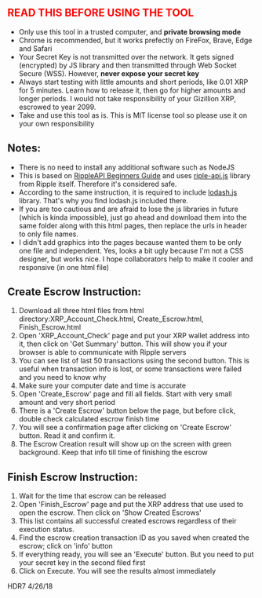 <h2 style='color:red;'>READ THIS BEFORE USING THE TOOL</h2>
<ul>
  <li>Only use this tool in a trusted computer, and <strong>private browsing mode</strong></li>
  <li>Chrome is recommended, but it works prefectly on FireFox, Brave, Edge and Safari</li>
  <li>Your Secret Key is not transmitted over the network. It gets signed (encrypted) by JS library and then transmitted through Web Socket Secure (WSS). However, <strong>never expose your secret key</strong></li>
  <li>Always start testing with little amounts and short periods, like 0.01 XRP for 5 minutes. Learn how to release it, then go for higher amounts and longer periods. I would not take responsibility of your Gizillion XRP, escrowed to year 2099.</li>
  <li>Take and use this tool as is. This is MIT license tool so please use it on your own responsibility</li>
</ul>

## Notes:

<ul>
  <li>There is no need to install any additional software such as NodeJS</li>
  <li>This is based on <a href='https://ripple.com/build/rippleapi-beginners-guide/#rippleapi-in-web-browsers' target='_blank'>RippleAPI Beginners Guide</a> and uses <a href='https://github.com/ripple/ripple-lib/releases' target='_blank'>riple-api.js</a> library from Ripple itself. Therefore it's considered safe.</li>
  <li>According to the same instruction, it is required to include <a href='https://www.npmjs.com/package/lodash' target='_blank'>lodash.js</a> library. That's why you find lodash.js included there.</li>
  <li>If you are too cautious and are afraid to lose the js libraries in future (which is kinda impossible), just go ahead and download them into the same folder along with this html pages, then replace the urls in header to only file names.</li>
  <li>I didn't add graphics into the pages because wanted them to be only one file and independent. Yes, looks a bit ugly because I'm not a CSS designer, but works nice. I hope collaborators help to make it cooler and responsive (in one html file)</li>
</ul>

## Create Escrow Instruction:

<ol>
  <li>Download all three html files from html directory:XRP_Account_Check.html, Create_Escrow.html, Finish_Escrow.html</li>
  <li>Open 'XRP_Account_Check' page and put your XRP wallet address into it, then click on 'Get Summary' button. This will show you if your browser is able to communicate with Ripple servers</li>
  <li>You can see list of last 50 transactions using the second button. This is useful when transaction info is lost, or some transactions were failed and you need to know why</li>
  <li>Make sure your computer date and time is accurate</li>
  <li>Open 'Create_Escrow' page and fill all fields. Start with very small amount and very short period</li>
  <li>There is a 'Create Escrow' button below the page, but before click, double check calculated escrow finish time</li>
  <li>You will see a confirmation page after clicking on 'Create Escrow' button. Read it and confirm it.</li>
  <li>The Escrow Creation result will show up on the screen with green background. Keep that info till time of finishing the escrow</li>
</ol>


## Finish Escrow Instruction:

<ol>
   <li>Wait for the time that escrow can be released</li>
   <li>Open 'Finish_Escrow' page and put the XRP address that use used to open the escrow. Then click on 'Show Created Escrows'</li>
   <li>This list contains all successful created escrows regardless of their execution status.</li>
   <li>Find the escrow creation transaction ID as you saved when created the escrow; click on 'info' button</li>
   <li>If everything ready, you will see an 'Execute' button. But you need to put your secret key in the second filed first</li>
   <li>Click on Execute. You will see the results almost immediately</li>
</ol>
   
HDR7 4/26/18

